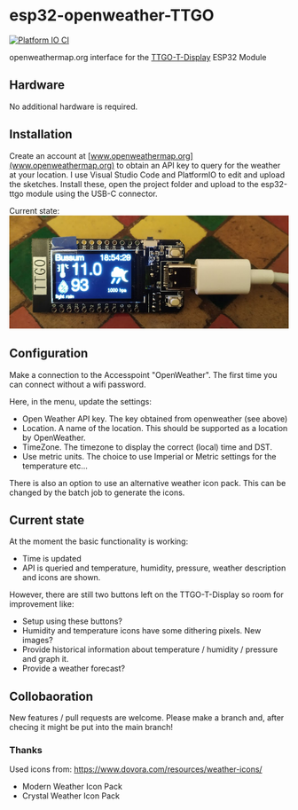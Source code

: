 # esp32-openweather-TTGO

[![Platform IO CI](https://github.com/rzeldent/esp32-openweather-ttgo/actions/workflows/main.yml/badge.svg)](https://github.com/rzeldent/esp32-openweather-ttgo/actions/workflows/main.yml)

openweathermap.org interface for the [TTGO-T-Display](https://github.com/Xinyuan-LilyGO/TTGO-T-Display/blob/master/TTGO-T-Display.ino) ESP32 Module

## Hardware
No additional hardware is required.

## Installation
Create an account at [www.openweathermap.org](www.openweathermap.org) to obtain an API key to query for the weather at your location.
I use Visual Studio Code and PlatformIO to edit and upload the sketches.
Install these, open the project folder and upload to the esp32-ttgo module using the USB-C connector. 

Current state: ![TTGO Display](assets/hardware.png)

## Configuration
Make a connection to the Accesspoint "OpenWeather". The first time you can connect without a wifi password.

Here, in the menu, update the settings:

- Open Weather API key. The key obtained from openweather (see above)
- Location. A name of the location. This should be supported as a location by OpenWeather.
- TimeZone. The timezone to display the correct (local) time and DST.
- Use metric units. The choice to use Imperial or Metric settings for the temperature etc...

There is also an option to use an alternative weather icon pack. This can be changed by the batch job to generate the icons.

## Current state
At the moment the basic functionality is working: 
 - Time is updated
 - API is queried and temperature, humidity, pressure, weather description and icons are shown.

However, there are still two buttons left on the TTGO-T-Display so room for improvement like:
- Setup using these buttons?
- Humidity and temperature icons have some dithering pixels. New images?
- Provide historical information about temperature / humidity / pressure and graph it.
- Provide a weather forecast?

## Collobaoration
New features / pull requests are welcome.
Please make a branch and, after checing it might be put into the main branch!

### Thanks
Used icons from: https://www.dovora.com/resources/weather-icons/
 - Modern Weather Icon Pack
 - Crystal Weather Icon Pack
